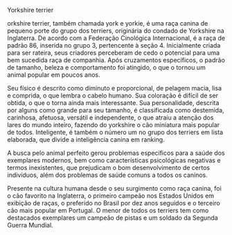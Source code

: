 Yorkshire terrier

orkshire terrier, também chamada york e yorkie, é uma raça canina de pequeno porte do grupo dos terriers, originária do condado de Yorkshire na Inglaterra.  De acordo com a Federação Cinológica Internacional, é a raça de padrão 86, inserida no grupo 3, pertencente à seção 4.  Inicialmente criada para ser rateira, seus criadores perceberam de cedo o potencial para uma bem sucedida raça de companhia. Após cruzamentos específicos, o padrão de tamanho, beleza e comportamento foi atingido, o que o tornou um animal popular em poucos anos.

Seu físico é descrito como diminuto e proporcional, de pelagem macia, lisa e comprida, o que lembra o cabelo humano. Sua coloração é difícil de ser obtida, o que o torna ainda mais interessante. Sua personalidade, descrita por alguns como grande para seu tamanho, é classificada como destemida, carinhosa, afetuosa, versátil e independente, o que atraiu a atenção dos lares do mundo inteiro, fazendo do yorkshire o cão miniatura mais popular de todos. Inteligente, é também o número um no grupo dos terriers em lista elaborada, que divide a inteligência canina em ranking.

A busca pelo animal perfeito gerou problemas específicos para a saúde dos exemplares modernos, bem como características psicológicas negativas e termos inexistentes, que prejudicam o bom desenvolvimento de certos indivíduos, além dos problemas de saúde comuns a todos os caninos.

Presente na cultura humana desde o seu surgimento como raça canina, foi o cão favorito na Inglaterra, o primeiro campeão nos Estados Unidos em exibição de raças, o preferido no Brasil por dez anos seguidos e o terceiro cão mais popular em Portugal. O menor de todos os terriers tem como destacados exemplares um campeão de pistas e um soldado da Segunda Guerra Mundial.